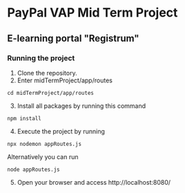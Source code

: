 # PayPal VAP Mid Term Project
## E-learning portal "Registrum"

### Running the project
1. Clone the repository.
2. Enter midTermProject/app/routes
```
cd midTermProject/app/routes
```

3. Install all packages by running this command
```
npm install
```
4. Execute the project by running
```
npx nodemon appRoutes.js
```
Alternatively you can run
```
node appRoutes.js
```

5. Open your browser and access
http://localhost:8080/
